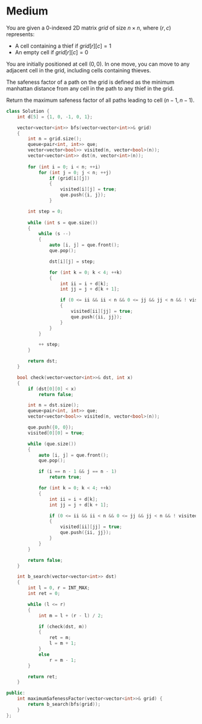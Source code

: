 # Medium

You are given a 0-indexed 2D matrix $grid$ of size $n \times n$, where $(r, c)$ represents:

- A cell containing a thief if $grid[r] [c] = 1$
- An empty cell if $grid[r] [c] = 0$

You are initially positioned at cell $(0, 0)$. In one move, you can move to any adjacent cell in the grid, including cells containing thieves.

The safeness factor of a path on the grid is defined as the minimum manhattan distance from any cell in the path to any thief in the grid.

Return the maximum safeness factor of all paths leading to cell $(n - 1, n - 1)$.

```cpp
class Solution {
    int d[5] = {1, 0, -1, 0, 1};

    vector<vector<int>> bfs(vector<vector<int>>& grid)
    {
        int n = grid.size();
        queue<pair<int, int>> que;
        vector<vector<bool>> visited(n, vector<bool>(n));
        vector<vector<int>> dst(n, vector<int>(n));
        
        for (int i = 0; i < n; ++i)
            for (int j = 0; j < n; ++j)
                if (grid[i][j])
                {
                    visited[i][j] = true;
                    que.push({i, j});
                }

        int step = 0;
        
        while (int s = que.size())
        {
            while (s --)
            {
                auto [i, j] = que.front();
                que.pop();

                dst[i][j] = step;

                for (int k = 0; k < 4; ++k)
                {
                    int ii = i + d[k];
                    int jj = j + d[k + 1];

                    if (0 <= ii && ii < n && 0 <= jj && jj < n && ! visited[ii][jj])
                    {
                        visited[ii][jj] = true;
                        que.push({ii, jj});
                    }
                }
            }

            ++ step;
        }

        return dst;
    }

    bool check(vector<vector<int>>& dst, int x)
    {
        if (dst[0][0] < x)
            return false;

        int n = dst.size();
        queue<pair<int, int>> que;
        vector<vector<bool>> visited(n, vector<bool>(n));

        que.push({0, 0});
        visited[0][0] = true;

        while (que.size())
        {
            auto [i, j] = que.front();
            que.pop();

            if (i == n - 1 && j == n - 1)
                return true;

            for (int k = 0; k < 4; ++k)
            {
                int ii = i + d[k];
                int jj = j + d[k + 1];

                if (0 <= ii && ii < n && 0 <= jj && jj < n && ! visited[ii][jj] && dst[ii][jj] >= x)
                {
                    visited[ii][jj] = true;
                    que.push({ii, jj});
                }
            }
        }

        return false;
    }

    int b_search(vector<vector<int>> dst)
    {
        int l = 0, r = INT_MAX;
        int ret = 0;

        while (l <= r)
        {
            int m = l + (r - l) / 2;

            if (check(dst, m))
            {
                ret = m;
                l = m + 1;
            }
            else
                r = m - 1;
        }

        return ret;
    }

public:
    int maximumSafenessFactor(vector<vector<int>>& grid) {
        return b_search(bfs(grid));
    }
};
```
